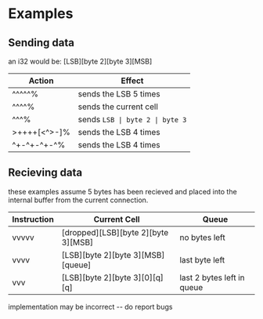 # Examples

## Sending data
an i32 would be:
[LSB][byte 2][byte 3][MSB]

| Action             | Effect                            |
|--------------------|----------------------------------|
| ^^^^^%             | sends the LSB 5 times            |
| ^^^^%              | sends the current cell           |
| ^^^%               | sends `LSB \| byte 2 \| byte 3`  |
| \>++++[<^>-]%      | sends the LSB 4 times            |
| ^+-^+-^+-^%        | sends the LSB 4 times       |

## Recieving data
these examples assume 5 bytes has been recieved and placed into the internal buffer from the current connection.

| Instruction       | Current Cell                        | Queue                      |
|-------------------|-------------------------------------|----------------------------|
| vvvvv             | [dropped][LSB][byte 2][byte 3][MSB] | no bytes left              |
| vvvv              | [LSB][byte 2][byte 3][MSB][queue]   | last byte left             |
| vvv               | [LSB][byte 2][byte 3][0][q][q]      | last 2 bytes left in queue |

implementation may be incorrect -- do report bugs
